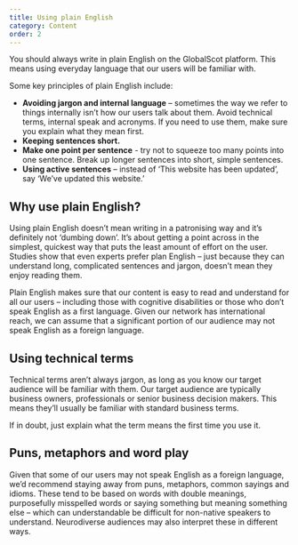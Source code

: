 ```yaml
---
title: Using plain English
category: Content
order: 2
---
```


You should always write in plain English on the GlobalScot platform. This means using everyday language that our users will be familiar with.

Some key principles of plain English include:
* **Avoiding jargon and internal language** – sometimes the way we refer to things internally isn’t how our users talk about them. Avoid technical terms, internal speak and acronyms. If you need to use them, make sure you explain what they mean first. 
* **Keeping sentences short.** 
* **Make one point per sentence** - try not to squeeze too many points into one sentence. Break up longer sentences into short, simple sentences. 
* **Using active sentences** – instead of ‘This website has been updated’, say ‘We’ve updated this website.’

## Why use plain English? ##

Using plain English doesn’t mean writing in a patronising way and it’s definitely not ‘dumbing down’. It’s about getting a point across in the simplest, quickest way that puts the least amount of effort on the user. Studies show that even experts prefer plan English – just because they can understand long, complicated sentences and jargon, doesn’t mean they enjoy reading them. 

Plain English makes sure that our content is easy to read and understand for all our users – including those with cognitive disabilities or those who don’t speak English as a first language. Given our network has international reach, we can assume that a significant portion of our audience may not speak English as a foreign language.

## Using technical terms ##
Technical terms aren’t always jargon, as long as you know our target audience will be familiar with them. Our target audience are typically business owners, professionals or senior business decision makers. This means they’ll usually be familiar with standard business terms. 

If in doubt, just explain what the term means the first time you use it.

## Puns, metaphors and word play ##
Given that some of our users may not speak English as a foreign language, we’d recommend staying away from puns, metaphors, common sayings and idioms. These tend to be based on words with double meanings, purposefully misspelled words or saying something but meaning something else – which can understandable be difficult for non-native speakers to understand. Neurodiverse audiences may also interpret these in different ways. 

